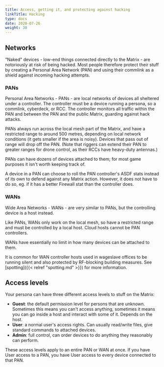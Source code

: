 ```yaml
---
title: Access, getting it, and protecting against hacking
linkTitle: Hacking
type: docs
date: 2020-07-26
weight: 30
---
```


## Networks

"Naked" devices - low-end things connected directly to the Matrix - are notoriously at risk of being hacked. Most people therefore protect their stuff by creating a Personal Area Network (PAN) and using their commlink as a shield against incoming hacking attempts.

### PANs

Personal Area Networks - PANs - are local networks of devices all sheltered under a controller. The controller must be a device running a persona, so a commlink, cyberdeck, or RCC. The controller monitors all traffic within the PAN and between the PAN and the public Matrix, guarding against hack attacks.

PANs always run across the local mesh part of the Matrix, and have a restricted range to around 500 metres, depending on local network conditions (it gets smaller if the area is noisy). Devices that pass out of range will drop off the PAN. (Note that riggers can extend their PAN to greater ranges for drone control, as their RCCs have heavy-duty antennas.)

PANs can have dozens of devices attached to them; for most game purposes it isn't worth keeping track of.

A device in a PAN can choose to roll the PAN controller's ASDF stats instead of its own to defend against any Matrix action. However, it does not have to do so, eg. if it has a better Firewall stat than the controller does.

### WANs

Wide Area Networks - WANs - are very similar to PANs, but the controlling device is a host instead.

Like PANs, WANs only work on the local mesh, so have a restricted range and must be controlled by a local host. Cloud hosts cannot be PAN controllers.

WANs have essentially no limit in how many devices can be attached to them.

It is common for WAN controller hosts used in wageslave offices to be running silent and also protected by RF-blocking building measures. See [spotting]({{< relref "spotting.md" >}}) for more information.

## Access levels

Your persona can have three different access levels to stuff on the Matrix:

* **Guest**: the default permission level for persons that are unknown. Sometimes this means you can't access anything, sometimes it means you can go inside a host and interact with some of it. Depends on the host.
* **User**: a normal user's access rights. Can usually read/write files, give standard commands to attached devices.
* **Admin**: full control, can order devices to do anything they reasonably can perform.

These access levels apply to an entire PAN or WAN at once. If you have User access to a PAN, you have User access to every device connected to that PAN.
